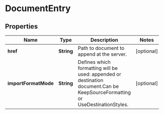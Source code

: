 
# DocumentEntry

## Properties
Name | Type | Description | Notes
------------ | ------------- | ------------- | -------------
**href** | **String** | Path to document to append at the server. |  [optional]
**importFormatMode** | **String** | Defines which formatting will be used: appended or destination document.Can be KeepSourceFormatting or UseDestinationStyles. |  [optional]



